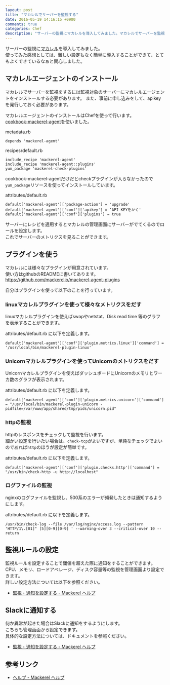```yaml
---
layout: post
title: "マカレルでサーバーを監視する"
date: 2016-05-19 14:16:15 +0900
comments: true
categories: Chef
description: "サーバーの監視にマカレルを導入してみました。マカレルでサーバーを監視をするには監視対象のサーバーにマカレルエージェントをインストールする必要があります。Chefでのマカレルエージェントのインストールと設定方法を紹介します。"
---
```


サーバーの監視に[マカレル](https://mackerel.io/ja/features)を導入してみました。  
使ってみた感想としては、難しい設定もなく簡単に導入することができて、とてもよくできているなぁと関心しました。  

## マカレルエージェントのインストール

マカレルでサーバーを監視をするには監視対象のサーバーにマカレルエージェントをインストールする必要があります。
また、事前に申し込みをして、apikeyを発行しておく必要があります。

マカレルエージェントのインストールはChefを使って行います。  
[cookbook-mackerel-agent](https://github.com/mackerelio/cookbook-mackerel-agent)を使いました。

metadata.rb

```
depends 'mackerel-agent'

```

recipes/default.rb

```
include_recipe 'mackerel-agent'
include_recipe 'mackerel-agent::plugins'
yum_package 'mackerel-check-plugins'

```

cookbook-mackerel-agentだけだとcheckプラグインが入らなかったので`yum_package`リソースを使ってインストールしています。  

attributes/default.rb

```
default['mackerel-agent']['package-action'] = 'upgrade'
default['mackerel-agent']['conf']['apikey'] = ‘API KEYをかく'
default['mackerel-agent']['conf']['plugins'] = true

```

サーバーにレシピを適用するとマカレルの管理画面にサーバーがでてくるのでロールを設定します。  
これでサーバーのメトリクスを見ることができます。

## プラグインを使う

マカレルには様々なプラグインが用意されています。  
使い方はgithubのREADMEに書いてあります。  
https://github.com/mackerelio/mackerel-agent-plugins

自分はプラグインを使って以下のことを行っています。

### linuxマカレルプラグインを使って様々なメトリクスをだす

linuxマカレルプラグインを使えばswapやnetstat、Disk read time 等のグラフを表示することができます。

attributes/default.rb に以下を定義します。


```
default['mackerel-agent']['conf']['plugin.metrics.linux']['command'] = '/usr/local/bin/mackerel-plugin-linux'

```

### Unicornマカレルプラグインを使ってUnicornのメトリクスをだす

Unicornマカレルプラグインを使えばダッシュボードにUnicornのメモリとワーカ数のグラフが表示されます。

attributes/default.rb に以下を定義します。


```
default['mackerel-agent']['conf']['plugin.metrics.unicorn']['command'] = "/usr/local/bin/mackerel-plugin-unicorn -pidfile=/var/www/app/shared/tmp/pids/unicorn.pid"

```

### httpの監視

httpのレスポンスをチェックして監視を行います。  
細かい設定を行いたい場合は、`check-tcp`がよいですが、単純なチェックでよいのであれば`http`のほうが設定が簡単です。

attributes/default.rb に以下を定義します。


```
default['mackerel-agent']['conf']['plugin.checks.http']['command'] = "/usr/bin/check-http -u http://localhost"

```

### ログファイルの監視

nginxのログファイルを監視し、500系のエラーが頻発したときは通知するようにします。

attributes/default.rb に以下を定義します。


```
/usr/bin/check-log --file /var/log/nginx/access.log --pattern 'HTTP/1\.[01]" [5][0-9][0-9] ' --warning-over 3 --critical-over 10 --return

```

## 監視ルールの設定

監視ルールを設定することで閾値を超えた際に通知をすることができます。  
CPU、メモリ、ロードアベレージ、ディスク容量等の監視を管理画面より設定できます。  
詳しい設定方法については以下を参照ください。  

* [監視・通知を設定する - Mackerel ヘルプ](https://mackerel.io/ja/docs/entry/howto/alerts)

## Slackに通知する

何か異常が起きた場合はSlackに通知をするようにします。  
こちらも管理画面から設定できます。  
具体的な設定方法については、ドキュメントを参照ください。  

* [監視・通知を設定する - Mackerel ヘルプ](https://mackerel.io/ja/docs/entry/howto/alerts)

## 参考リンク
* [ヘルプ - Mackerel ヘルプ](https://mackerel.io/ja/docs/)
